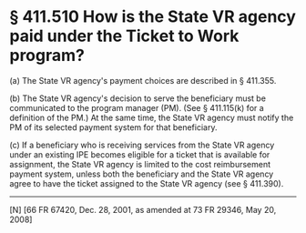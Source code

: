 # § 411.510   How is the State VR agency paid under the Ticket to Work program?

(a) The State VR agency's payment choices are described in § 411.355.


(b) The State VR agency's decision to serve the beneficiary must be communicated to the program manager (PM). (See § 411.115(k) for a definition of the PM.) At the same time, the State VR agency must notify the PM of its selected payment system for that beneficiary.


(c) If a beneficiary who is receiving services from the State VR agency under an existing IPE becomes eligible for a ticket that is available for assignment, the State VR agency is limited to the cost reimbursement payment system, unless both the beneficiary and the State VR agency agree to have the ticket assigned to the State VR agency (see § 411.390).



---

[N] [66 FR 67420, Dec. 28, 2001, as amended at 73 FR 29346, May 20, 2008]




